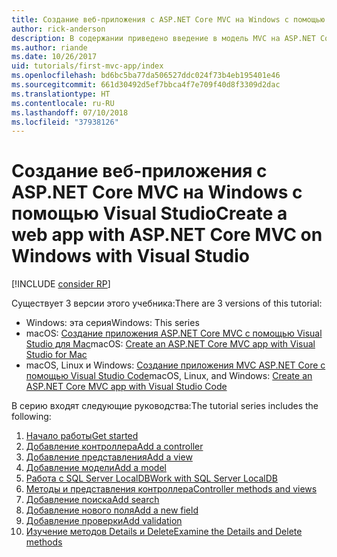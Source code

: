 ```yaml
---
title: Создание веб-приложения с ASP.NET Core MVC на Windows с помощью Visual Studio
author: rick-anderson
description: В содержании приведено введение в модель MVC на ASP.NET Core с использованием Visual Studio на Windows.
ms.author: riande
ms.date: 10/26/2017
uid: tutorials/first-mvc-app/index
ms.openlocfilehash: bd6bc5ba77da506527ddc024f73b4eb195401e46
ms.sourcegitcommit: 661d30492d5ef7bbca4f7e709f40d8f3309d2dac
ms.translationtype: HT
ms.contentlocale: ru-RU
ms.lasthandoff: 07/10/2018
ms.locfileid: "37938126"
---
```

# <a name="create-a-web-app-with-aspnet-core-mvc-on-windows-with-visual-studio"></a><span data-ttu-id="3d6f7-103">Создание веб-приложения с ASP.NET Core MVC на Windows с помощью Visual Studio</span><span class="sxs-lookup"><span data-stu-id="3d6f7-103">Create a web app with ASP.NET Core MVC on Windows with Visual Studio</span></span>

[!INCLUDE [consider RP](~/includes/razor.md)]

<span data-ttu-id="3d6f7-104">Существует 3 версии этого учебника:</span><span class="sxs-lookup"><span data-stu-id="3d6f7-104">There are 3 versions of this tutorial:</span></span>

* <span data-ttu-id="3d6f7-105">Windows: эта серия</span><span class="sxs-lookup"><span data-stu-id="3d6f7-105">Windows: This series</span></span>
* <span data-ttu-id="3d6f7-106">macOS: [Создание приложения ASP.NET Core MVC с помощью Visual Studio для Mac](xref:tutorials/first-mvc-app-mac/start-mvc)</span><span class="sxs-lookup"><span data-stu-id="3d6f7-106">macOS: [Create an ASP.NET Core MVC app with Visual Studio for Mac](xref:tutorials/first-mvc-app-mac/start-mvc)</span></span>
* <span data-ttu-id="3d6f7-107">macOS, Linux и Windows: [Создание приложения MVC ASP.NET Core с помощью Visual Studio Code](xref:tutorials/first-mvc-app-xplat/start-mvc)</span><span class="sxs-lookup"><span data-stu-id="3d6f7-107">macOS, Linux, and Windows: [Create an ASP.NET Core MVC app with Visual Studio Code](xref:tutorials/first-mvc-app-xplat/start-mvc)</span></span>

<span data-ttu-id="3d6f7-108">В серию входят следующие руководства:</span><span class="sxs-lookup"><span data-stu-id="3d6f7-108">The tutorial series includes the following:</span></span>

1. [<span data-ttu-id="3d6f7-109">Начало работы</span><span class="sxs-lookup"><span data-stu-id="3d6f7-109">Get started</span></span>](start-mvc.md)
1. [<span data-ttu-id="3d6f7-110">Добавление контроллера</span><span class="sxs-lookup"><span data-stu-id="3d6f7-110">Add a controller</span></span>](adding-controller.md)
1. [<span data-ttu-id="3d6f7-111">Добавление представления</span><span class="sxs-lookup"><span data-stu-id="3d6f7-111">Add a view</span></span>](adding-view.md)
1. [<span data-ttu-id="3d6f7-112">Добавление модели</span><span class="sxs-lookup"><span data-stu-id="3d6f7-112">Add a model</span></span>](adding-model.md)
1. [<span data-ttu-id="3d6f7-113">Работа с SQL Server LocalDB</span><span class="sxs-lookup"><span data-stu-id="3d6f7-113">Work with SQL Server LocalDB</span></span>](working-with-sql.md)
1. [<span data-ttu-id="3d6f7-114">Методы и представления контроллера</span><span class="sxs-lookup"><span data-stu-id="3d6f7-114">Controller methods and views</span></span>](controller-methods-views.md)
1. [<span data-ttu-id="3d6f7-115">Добавление поиска</span><span class="sxs-lookup"><span data-stu-id="3d6f7-115">Add search</span></span>](search.md)
1. [<span data-ttu-id="3d6f7-116">Добавление нового поля</span><span class="sxs-lookup"><span data-stu-id="3d6f7-116">Add a new field</span></span>](new-field.md)
1. [<span data-ttu-id="3d6f7-117">Добавление проверки</span><span class="sxs-lookup"><span data-stu-id="3d6f7-117">Add validation</span></span>](validation.md)
1. [<span data-ttu-id="3d6f7-118">Изучение методов Details и Delete</span><span class="sxs-lookup"><span data-stu-id="3d6f7-118">Examine the Details and Delete methods</span></span>](details.md)
